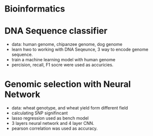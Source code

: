 # Bioinformatics

# DNA Sequence classifier
* data: human genome, chipanzee genome, dog genome
* learn hwo to working with DNA Seqeunce, 3 way to encode genome sequence.
* train a machine learning model with human genome
* percision, recall, F1 socre were used as accuricies.

# Genomic selection with Neural Network
* data: wheat genotype, and wheat yield form different field
* calculating SNP signifincant
* lasso regression used as bench model
* 3 layers neural network and 4 layer CNN.
* pearson correlation was used as accuracy.
